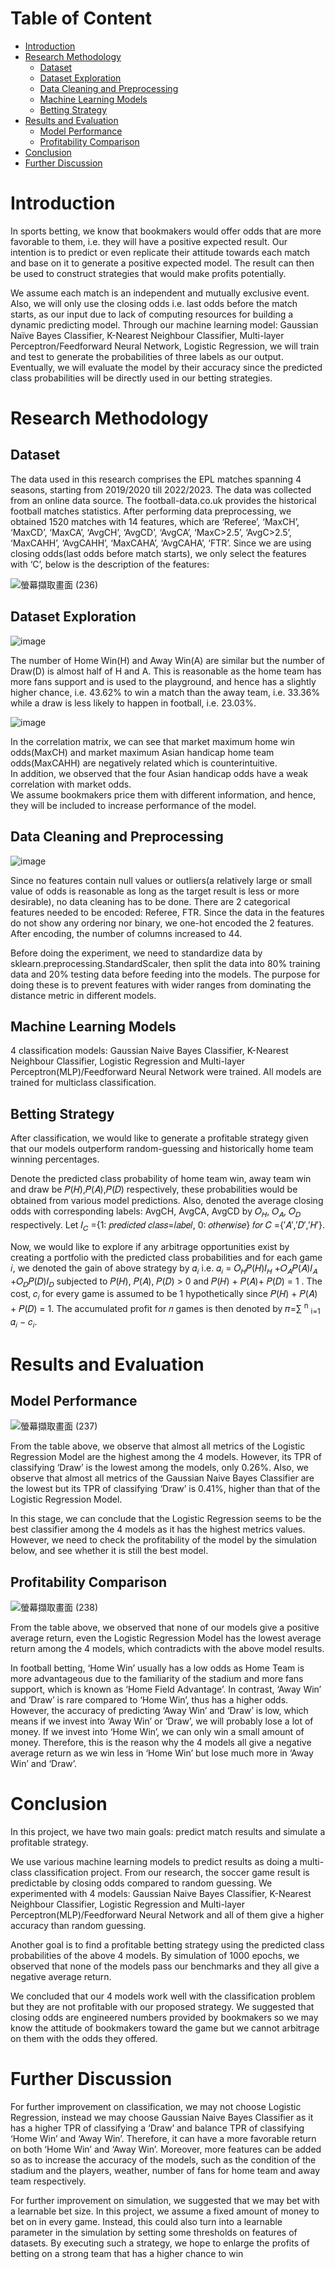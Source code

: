 # Table of Content
- [Introduction](#introduction)
- [Research Methodology](#research-methodology)
  - [Dataset](#dataset)
  - [Dataset Exploration](#dataset-exploration)
  - [Data Cleaning and Preprocessing](#data-cleaning-and-preprocessing)
  - [Machine Learning Models](#machine-learning-models)
  - [Betting Strategy](#betting-strategy)
- [Results and Evaluation](#results-and-evaluation)
  - [Model Performance](#model-performance)
  - [Profitability Comparison](#profitability-comparison)
- [Conclusion](#conclusion)
- [Further Discussion](#further-discussion)

# Introduction
In sports betting, we know that bookmakers would offer odds that are more favorable to them, i.e. they 
will have a positive expected result. Our intention is to predict or even replicate their attitude towards 
each match and base on it to generate a positive expected model. The result can then be used to construct 
strategies that would make profits potentially.

We assume each match is an independent and mutually exclusive event. Also, we will only use the 
closing odds i.e. last odds before the match starts, as our input due to lack of computing resources for 
building a dynamic predicting model. Through our machine learning model: Gaussian Naïve Bayes 
Classifier, K-Nearest Neighbour Classifier, Multi-layer Perceptron/Feedforward Neural Network, 
Logistic Regression, we will train and test to generate the probabilities of three labels as our output. 
Eventually, we will evaluate the model by their accuracy since the predicted class probabilities will be 
directly used in our betting strategies.


# Research Methodology
## Dataset
The data used in this research comprises the EPL matches spanning 4 seasons, starting from 2019/2020 
till 2022/2023. The data was collected from an online data source. The football-data.co.uk provides the 
historical football matches statistics. After performing data preprocessing, we obtained 1520 matches with 
14 features, which are ‘Referee’, ‘MaxCH’, ‘MaxCD’, ‘MaxCA’, ‘AvgCH’, ‘AvgCD’, ‘AvgCA’, 
‘MaxC>2.5’, ‘AvgC>2.5’, ‘MaxCAHH’, ‘AvgCAHH’, ‘MaxCAHA’, ‘AvgCAHA’, ‘FTR’.
Since we are using closing odds(last odds before match starts), we only select the features with ‘C’, below 
is the description of the features:

![螢幕擷取畫面 (236)](https://github.com/user-attachments/assets/4bb3e8d3-1698-40aa-a1ca-ba010127b34a)

## Dataset Exploration
![image](https://github.com/user-attachments/assets/56b1f94d-4171-4c04-a441-a367b34f2d90)

The number of Home Win(H) and Away Win(A) are similar but the number of Draw(D) is almost half of 
H and A. This is reasonable as the home team has more fans support and is used to the playground, and 
hence has a slightly higher chance, i.e. 43.62% to win a match than the away team, i.e. 33.36% while a 
draw is less likely to happen in football, i.e. 23.03%.

![image](https://github.com/user-attachments/assets/d93862d9-5961-46b6-b807-e987d4c5650e)

In the correlation matrix, we can see that market maximum home win odds(MaxCH) and market 
maximum Asian handicap home team odds(MaxCAHH) are negatively related which is counterintuitive.  
In addition, we observed that the four Asian handicap odds have a weak correlation with market odds.  
We assume bookmakers price them with different information, and hence, they will be included to 
increase performance of the model.

## Data Cleaning and Preprocessing
![image](https://github.com/user-attachments/assets/99fb1e98-d632-4d79-aacc-69357fefaee8)

Since no features contain null values or outliers(a relatively large or small value of odds is reasonable as 
long as the target result is less or more desirable), no data cleaning has to be done. There are 2 categorical 
features needed to be encoded: Referee, FTR. Since the data in the features do not show any ordering nor 
binary, we one-hot encoded the 2 features. After encoding, the number of columns increased to 44. 
 
Before doing the experiment, we need to standardize data by sklearn.preprocessing.StandardScaler, then 
split the data into 80% training data and 20% testing data before feeding into the models. The purpose for 
doing these is to prevent features with wider ranges from dominating the distance metric in different 
models.

## Machine Learning Models
4 classification models: Gaussian Naive Bayes Classifier, K-Nearest Neighbour 
Classifier, Logistic Regression and Multi-layer Perceptron(MLP)/Feedforward Neural Network were trained. All 
models are trained for multiclass classification.

## Betting Strategy
After classification, we would like to generate a profitable strategy given that our models outperform 
random-guessing and historically home team winning percentages. 
 
Denote the predicted class probability of home team win, away team win and draw be 𝑃(𝐻),𝑃(𝐴),𝑃(𝐷) 
respectively, these probabilities would be obtained from various model predictions. Also, denoted the 
average closing odds with corresponding labels: AvgCH, AvgCA, AvgCD by 𝑂<sub>𝐻</sub>, 𝑂<sub>𝐴</sub>, 𝑂<sub>𝐷</sub> respectively. Let 𝐼<sub>𝐶</sub> ={1: 𝑝𝑟𝑒𝑑𝑖𝑐𝑡𝑒𝑑 𝑐𝑙𝑎𝑠𝑠=𝑙𝑎𝑏𝑒𝑙, 0: 𝑜𝑡ℎ𝑒𝑟𝑤𝑖𝑠𝑒} 𝑓𝑜𝑟 𝐶 ={′𝐴′,′𝐷′,′𝐻′}.
 
Now, we would like to explore if any arbitrage opportunities exist by creating a portfolio with the 
predicted class probabilities and for each game 𝑖, we denoted the gain of above strategy by 𝛼<sub>𝑖</sub> i.e. 𝛼<sub>𝑖</sub> =
𝑂<sub>𝐻</sub>𝑃(𝐻)𝐼<sub>𝐻</sub> +𝑂<sub>𝐴</sub>𝑃(𝐴)𝐼<sub>𝐴</sub> +𝑂<sub>𝐷</sub>𝑃(𝐷)𝐼<sub>𝐷</sub> subjected to 𝑃(𝐻), 𝑃(𝐴), 𝑃(𝐷) > 0  and 𝑃(𝐻) + 𝑃(𝐴)+ 𝑃(𝐷) = 1 . The cost, 𝑐<sub>𝑖</sub> for every game is assumed to be 1 hypothetically since 𝑃(𝐻) + 𝑃(𝐴) + 𝑃(𝐷) = 1. The 
accumulated profit for 𝑛 games is then denoted by 𝜋=∑ <sup>n</sup> <sub>i=1</sub> 𝛼<sub>𝑖</sub> − 𝑐<sub>𝑖</sub>.

# Results and Evaluation

## Model Performance
![螢幕擷取畫面 (237)](https://github.com/user-attachments/assets/6d48091b-f97b-4ee8-ae0c-d49bbee19f6b)

From the table above, we observe that almost all metrics of the Logistic Regression Model are the highest 
among the 4 models. However, its TPR of classifying ‘Draw’ is the lowest among the models, only 
0.26%. Also, we observe that almost all metrics of the Gaussian Naive Bayes Classifier are the lowest but 
its TPR of classifying ‘Draw’ is 0.41%, higher than that of the Logistic Regression Model. 
 
In this stage, we can conclude that the Logistic Regression seems to be the best classifier among the 4 
models as it has the highest metrics values. However, we need to check the profitability of the model by 
the simulation below, and see whether it is still the best model.

## Profitability Comparison
![螢幕擷取畫面 (238)](https://github.com/user-attachments/assets/8f8f157b-2910-49a0-a433-422de492b0fe)

From the table above, we observed that none of our models give a positive average return, even the 
Logistic Regression Model has the lowest average return among the 4 models, which contradicts with the 
above model results. 
 
In football betting, ‘Home Win’ usually has a low odds as Home Team is more advantageous due to the 
familiarity of the stadium and more fans support, which is known as ‘Home Field Advantage’. In contrast, 
‘Away Win’ and ‘Draw’ is rare compared to ‘Home Win’, thus has a higher odds. However, the accuracy 
of predicting ‘Away Win’ and ‘Draw’ is low, which means if we invest into ‘Away Win’ or ‘Draw’, we 
will probably lose a lot of money. If we invest into ‘Home Win’, we can only win a small amount of 
money. Therefore, this is the reason why the 4 models all give a negative average return as we win less in 
‘Home Win’ but lose much more in ‘Away Win’ and ‘Draw’.

# Conclusion
In this project, we have two main goals: predict match results and simulate a profitable strategy. 
 
We use various machine learning models to predict results as doing a multi-class classification project. 
From our research, the soccer game result is predictable by closing odds compared to random guessing. 
We experimented with 4 models: Gaussian Naive Bayes Classifier, K-Nearest Neighbour Classifier, 
Logistic Regression and Multi-layer Perceptron(MLP)/Feedforward Neural Network and all of them give 
a higher accuracy than random guessing. 
 
Another goal is to find a profitable betting strategy using the predicted class probabilities of the above 4 
models. By simulation of 1000 epochs, we observed that none of the models pass our benchmarks and 
they all give a negative average return.   
 
We concluded that our 4 models work well with the classification problem but they are not profitable with 
our proposed strategy. We suggested that closing odds are engineered numbers provided by bookmakers 
so we may know the attitude of bookmakers toward the game but we cannot arbitrage on them with the 
odds they offered.

# Further Discussion
For further improvement on classification, we may not choose Logistic Regression, instead we may 
choose Gaussian Naive Bayes Classifier as it has a higher TPR of classifying a ‘Draw’ and balance TPR 
of classifying ‘Home Win’ and ‘Away Win’. Therefore, it can have a more favorable return on both 
‘Home Win’ and ‘Away Win’. Moreover, more features can be added so as to increase the accuracy of the 
models, such as the condition of the stadium and the players, weather, number of fans for home team and 
away team respectively. 
 
For further improvement on simulation, we suggested that we may bet with a learnable bet size. In this 
project, we assume a fixed amount of money to bet on in every game. Instead, this could also turn into a 
learnable parameter in the simulation by setting some thresholds on features of datasets. By executing 
such a strategy, we hope to enlarge the profits of betting on a strong team that has a higher chance to win
